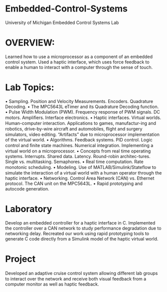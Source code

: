 # Embedded-Control-Systems
University of Michigan Embedded Control Systems Lab
# OVERVIEW: 
Learned how to use a microprocessor as a component of an embedded control system. Used a haptic interface, which uses force feedback to enable a human to interact with a computer through the sense of touch. 
# Lab Topics:
• Sampling. Position and Velocity Measurements. Encoders. Quadrature Decoding. 
• The MPC5643L eTimer and its Quadrature Decoding function. • Pulse Width Modulation (PWM). Frequency response of PWM signals. DC motors. Ampliﬁers. Interface electronics.
• Haptic interfaces. Virtual worlds. Human-computer interaction. Applications to games, manufactur-ing and robotics, drive-by-wire aircraft and automobiles, ﬂight and surgery simulators, video editing. “Artifacts” due to microprocessor implementation of the virtual world.
• Algorithms. Feedback systems. PID control. Logic control and ﬁnite state machines. Numerical integration. Implementing a virtual world on a microprocessor.
• Concepts from real time operating systems. Interrupts. Shared data. Latency. Round-robin architec-tures. Single vs. multitasking. Semaphores.
• Real time computation. Rate monotonic scheduling.
• Modeling. Use of MATLAB/Simulink/Stateﬂow to simulate the interaction of a virtual world with a human operator through the haptic interface.
• Networking. Control Area Network (CAN) vs. Ethernet protocol. The CAN unit on the MPC5643L. 
• Rapid prototyping and autocode generation.
# Laboratory
Develop an embedded controller for a haptic interface in C. Implemented the controller over a CAN network to study performance degradation due to networking delay. Recreated our work using rapid prototyping tools to generate C code directly from a Simulink model of the haptic virtual world.
# Project
Developed an adaptive cruise control system allowing diﬀerent lab groups to interact over the network and receive both visual feedback from a computer monitor as well as haptic feedback.   